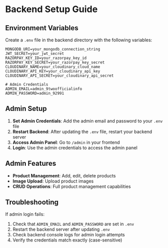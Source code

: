 # Backend Setup Guide

## Environment Variables

Create a `.env` file in the backend directory with the following variables:

```env
MONGODB_URI=your_mongodb_connection_string
JWT_SECRET=your_jwt_secret
RAZORPAY_KEY_ID=your_razorpay_key_id
RAZORPAY_KEY_SECRET=your_razorpay_key_secret
CLOUDINARY_NAME=your_cloudinary_cloud_name
CLOUDINARY_API_KEY=your_cloudinary_api_key
CLOUDINARY_API_SECRET=your_cloudinary_api_secret

# Admin Credentials
ADMIN_EMAIL=admin_9twoofficialinfo
ADMIN_PASSWORD=admin_92991
```

## Admin Setup

1. **Set Admin Credentials**: Add the admin email and password to your `.env` file
2. **Restart Backend**: After updating the `.env` file, restart your backend server
3. **Access Admin Panel**: Go to `/admin` in your frontend
4. **Login**: Use the admin credentials to access the admin panel

## Admin Features

- **Product Management**: Add, edit, delete products
- **Image Upload**: Upload product images
- **CRUD Operations**: Full product management capabilities

## Troubleshooting

If admin login fails:
1. Check that `ADMIN_EMAIL` and `ADMIN_PASSWORD` are set in `.env`
2. Restart the backend server after updating `.env`
3. Check backend console logs for admin login attempts
4. Verify the credentials match exactly (case-sensitive)